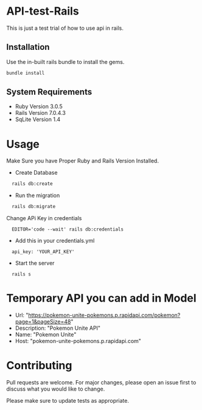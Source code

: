 # API-test-Rails

This is just a test trial of how to use api in rails.

## Installation

Use the in-built rails bundle to install the gems.

```bash
bundle install
```

## System Requirements

- Ruby Version 3.0.5
- Rails Version 7.0.4.3
- SqLite Version 1.4

# Usage
Make Sure you have Proper Ruby and Rails Version Installed.

- Create Database
```bash
  rails db:create
```

- Run the migration
```bash  
  rails db:migrate
```

Change APi Key in credentials
```  
  EDITOR='code --wait' rails db:credentials
```

- Add this in your credentials.yml
```  
  api_key: 'YOUR_API_KEY'
```

- Start the server
```  
  rails s
```

# Temporary API you can add in Model
- Url: "https://pokemon-unite-pokemons.p.rapidapi.com/pokemon?page=1&pageSize=48"
- Description: "Pokemon Unite API"
- Name: "Pokemon Unite"
- Host: "pokemon-unite-pokemons.p.rapidapi.com"

# Contributing
Pull requests are welcome. For major changes, please open an issue first to discuss what you would like to change.

Please make sure to update tests as appropriate.

